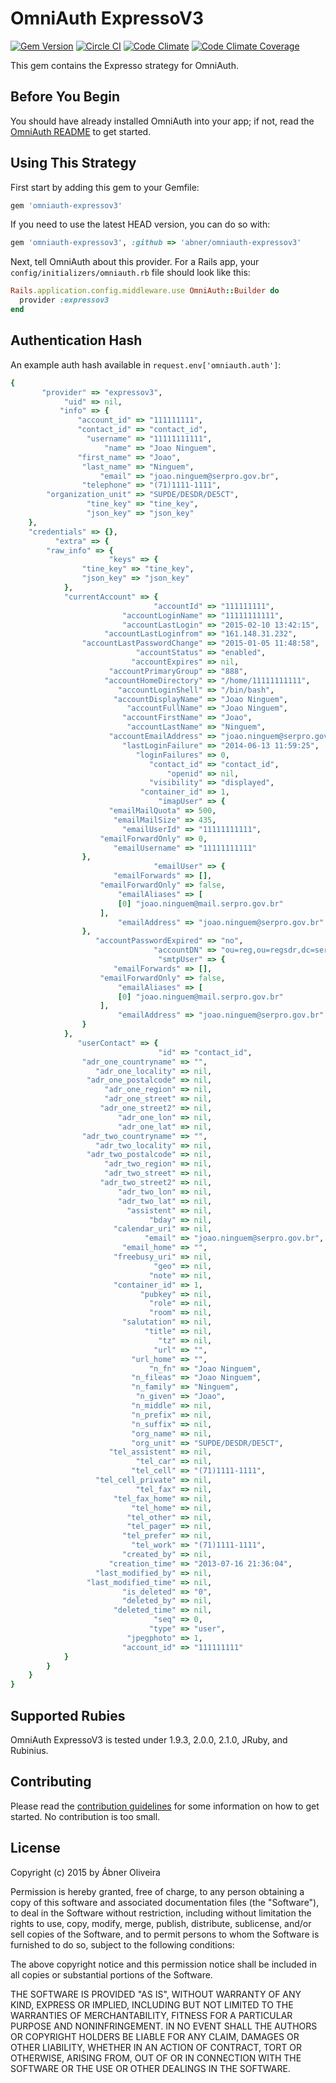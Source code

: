 # OmniAuth ExpressoV3

[![Gem Version](https://badge.fury.io/rb/omniauth-expressov3.svg)](http://badge.fury.io/rb/omniauth-expressov3)
[![Circle CI](https://circleci.com/gh/abner/omniauth-expressov3/tree/master.svg?style=svg)](https://circleci.com/gh/abner/omniauth-expressov3/tree/master)
[![Code Climate](https://codeclimate.com/github/abner/omniauth-expressov3.png)](https://codeclimate.com/github/abner/omniauth-expressov3)
[![Code Climate Coverage](https://codeclimate.com/github/abner/omniauth-expressov3/coverage.png)](https://codeclimate.com/github/abner/omniauth-expressov3)

This gem contains the Expresso strategy for OmniAuth.

## Before You Begin

You should have already installed OmniAuth into your app; if not, read the [OmniAuth README](https://github.com/intridea/omniauth) to get started.


## Using This Strategy

First start by adding this gem to your Gemfile:

```ruby
gem 'omniauth-expressov3'
```

If you need to use the latest HEAD version, you can do so with:

```ruby
gem 'omniauth-expressov3', :github => 'abner/omniauth-expressov3'
```

Next, tell OmniAuth about this provider. For a Rails app, your `config/initializers/omniauth.rb` file should look like this:

```ruby
Rails.application.config.middleware.use OmniAuth::Builder do
  provider :expressov3
end
```


## Authentication Hash
An example auth hash available in `request.env['omniauth.auth']`:

```ruby
{
       "provider" => "expressov3",
            "uid" => nil,
           "info" => {
               "account_id" => "111111111",
               "contact_id" => "contact_id",
                 "username" => "11111111111",
                     "name" => "Joao Ninguem",
               "first_name" => "Joao",
                "last_name" => "Ninguem",
                    "email" => "joao.ninguem@serpro.gov.br",
                "telephone" => "(71)1111-1111",
        "organization_unit" => "SUPDE/DESDR/DE5CT",
                 "tine_key" => "tine_key",
                 "json_key" => "json_key"
    },
    "credentials" => {},
          "extra" => {
        "raw_info" => {
                      "keys" => {
                "tine_key" => "tine_key",
                "json_key" => "json_key"
            },
            "currentAccount" => {
                                "accountId" => "111111111",
                         "accountLoginName" => "11111111111",
                         "accountLastLogin" => "2015-02-10 13:42:15",
                     "accountLastLoginfrom" => "161.148.31.232",
                "accountLastPasswordChange" => "2015-01-05 11:48:58",
                            "accountStatus" => "enabled",
                           "accountExpires" => nil,
                      "accountPrimaryGroup" => "888",
                     "accountHomeDirectory" => "/home/11111111111",
                        "accountLoginShell" => "/bin/bash",
                       "accountDisplayName" => "Joao Ninguem",
                          "accountFullName" => "Joao Ninguem",
                         "accountFirstName" => "Joao",
                          "accountLastName" => "Ninguem",
                      "accountEmailAddress" => "joao.ninguem@serpro.gov.br",
                         "lastLoginFailure" => "2014-06-13 11:59:25",
                            "loginFailures" => 0,
                               "contact_id" => "contact_id",
                                   "openid" => nil,
                               "visibility" => "displayed",
                             "container_id" => 1,
                                 "imapUser" => {
                      "emailMailQuota" => 500,
                       "emailMailSize" => 435,
                         "emailUserId" => "11111111111",
                    "emailForwardOnly" => 0,
                       "emailUsername" => "11111111111"
                },
                                "emailUser" => {
                       "emailForwards" => [],
                    "emailForwardOnly" => false,
                        "emailAliases" => [
                        [0] "joao.ninguem@mail.serpro.gov.br"
                    ],
                        "emailAddress" => "joao.ninguem@serpro.gov.br"
                },
                   "accountPasswordExpired" => "no",
                                "accountDN" => "ou=reg,ou=regsdr,dc=serpro,dc=gov,dc=br",
                                 "smtpUser" => {
                       "emailForwards" => [],
                    "emailForwardOnly" => false,
                        "emailAliases" => [
                        [0] "joao.ninguem@mail.serpro.gov.br"
                    ],
                        "emailAddress" => "joao.ninguem@serpro.gov.br"
                }
            },
               "userContact" => {
                                 "id" => "contact_id",
                "adr_one_countryname" => "",
                   "adr_one_locality" => nil,
                 "adr_one_postalcode" => nil,
                     "adr_one_region" => nil,
                     "adr_one_street" => nil,
                    "adr_one_street2" => nil,
                        "adr_one_lon" => nil,
                        "adr_one_lat" => nil,
                "adr_two_countryname" => "",
                   "adr_two_locality" => nil,
                 "adr_two_postalcode" => nil,
                     "adr_two_region" => nil,
                     "adr_two_street" => nil,
                    "adr_two_street2" => nil,
                        "adr_two_lon" => nil,
                        "adr_two_lat" => nil,
                          "assistent" => nil,
                               "bday" => nil,
                       "calendar_uri" => nil,
                              "email" => "joao.ninguem@serpro.gov.br",
                         "email_home" => "",
                       "freebusy_uri" => nil,
                                "geo" => nil,
                               "note" => nil,
                       "container_id" => 1,
                             "pubkey" => nil,
                               "role" => nil,
                               "room" => nil,
                         "salutation" => nil,
                              "title" => nil,
                                 "tz" => nil,
                                "url" => "",
                           "url_home" => "",
                               "n_fn" => "Joao Ninguem",
                           "n_fileas" => "Joao Ninguem",
                           "n_family" => "Ninguem",
                            "n_given" => "Joao",
                           "n_middle" => nil,
                           "n_prefix" => nil,
                           "n_suffix" => nil,
                           "org_name" => nil,
                           "org_unit" => "SUPDE/DESDR/DE5CT",
                      "tel_assistent" => nil,
                            "tel_car" => nil,
                           "tel_cell" => "(71)1111-1111",
                   "tel_cell_private" => nil,
                            "tel_fax" => nil,
                       "tel_fax_home" => nil,
                           "tel_home" => nil,
                          "tel_other" => nil,
                          "tel_pager" => nil,
                         "tel_prefer" => nil,
                           "tel_work" => "(71)1111-1111",
                         "created_by" => nil,
                      "creation_time" => "2013-07-16 21:36:04",
                   "last_modified_by" => nil,
                 "last_modified_time" => nil,
                         "is_deleted" => "0",
                         "deleted_by" => nil,
                       "deleted_time" => nil,
                                "seq" => 0,
                               "type" => "user",
                          "jpegphoto" => 1,
                         "account_id" => "111111111"
            }
        }
    }
}

```

## Supported Rubies

OmniAuth ExpressoV3 is tested under 1.9.3, 2.0.0, 2.1.0, JRuby, and Rubinius.

## Contributing

Please read the [contribution guidelines](CONTRIBUTING.md) for some information on how to get started. No contribution is too small.

## License

Copyright (c) 2015 by Ábner Oliveira

Permission is hereby granted, free of charge, to any person obtaining a copy of this software and associated documentation files (the "Software"), to deal in the Software without restriction, including without limitation the rights to use, copy, modify, merge, publish, distribute, sublicense, and/or sell copies of the Software, and to permit persons to whom the Software is furnished to do so, subject to the following conditions:

The above copyright notice and this permission notice shall be included in all copies or substantial portions of the Software.

THE SOFTWARE IS PROVIDED "AS IS", WITHOUT WARRANTY OF ANY KIND, EXPRESS OR IMPLIED, INCLUDING BUT NOT LIMITED TO THE WARRANTIES OF MERCHANTABILITY, FITNESS FOR A PARTICULAR PURPOSE AND NONINFRINGEMENT. IN NO EVENT SHALL THE AUTHORS OR COPYRIGHT HOLDERS BE LIABLE FOR ANY CLAIM, DAMAGES OR OTHER LIABILITY, WHETHER IN AN ACTION OF CONTRACT, TORT OR OTHERWISE, ARISING FROM, OUT OF OR IN CONNECTION WITH THE SOFTWARE OR THE USE OR OTHER DEALINGS IN THE SOFTWARE.
